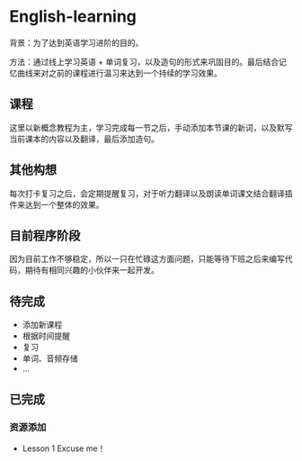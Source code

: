 # English-learning

背景：为了达到英语学习进阶的目的。

方法：通过线上学习英语 + 单词复习，以及造句的形式来巩固目的。最后结合记忆曲线来对之前的课程进行温习来达到一个持续的学习效果。

## 课程

这里以新概念教程为主，学习完成每一节之后，手动添加本节课的新词，以及默写当前课本的内容以及翻译，最后添加造句。

## 其他构想

每次打卡复习之后，会定期提醒复习，对于听力翻译以及朗读单词课文结合翻译插件来达到一个整体的效果。

## 目前程序阶段

因为目前工作不够稳定，所以一只在忙碌这方面问题，只能等待下班之后来编写代码，期待有相同兴趣的小伙伴来一起开发。

## 待完成

- 添加新课程
- 根据时间提醒
- 复习
- 单词、音频存储
- ...

## 已完成

### 资源添加

- Lesson 1 Excuse me！
